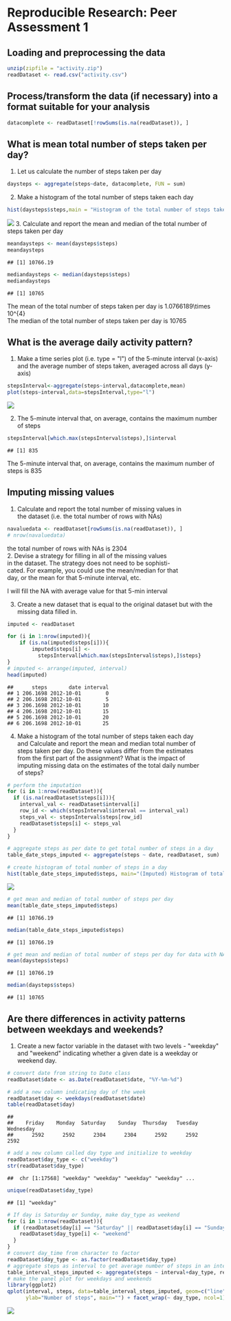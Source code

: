 # Reproducible Research: Peer Assessment 1


## Loading and preprocessing the data

```r
unzip(zipfile = "activity.zip")
readDataset <- read.csv("activity.csv")
```

## Process/transform the data (if necessary) into a format suitable for your analysis

```r
datacomplete <- readDataset[!rowSums(is.na(readDataset)), ]
```

## What is mean total number of steps taken per day?
1. Let us calculate the number of steps taken per day

```r
daysteps <- aggregate(steps~date, datacomplete, FUN = sum)
```
2. Make a histogram of the total number of steps taken each day

```r
hist(daysteps$steps,main = "Histogram of the total number of steps taken each day",xlab = "numberof steps", ylab = "number of days")
```

![](PA1_template_files/figure-html/histogram-1.png)<!-- -->
3. Calculate and report the mean and median of the total number of steps taken per day

```r
meandaysteps <- mean(daysteps$steps)
meandaysteps
```

```
## [1] 10766.19
```

```r
mediandaysteps <- median(daysteps$steps)
mediandaysteps
```

```
## [1] 10765
```
The mean of the total number of steps taken per day is 1.0766189\times 10^{4}   
The median of the total number of steps taken per day is 10765 
## What is the average daily activity pattern?
1. Make a time series plot (i.e. type = "l") of the 5-minute interval (x-axis) and the average number of steps taken, averaged across all days (y-axis)

```r
stepsInterval<-aggregate(steps~interval,datacomplete,mean)
plot(steps~interval,data=stepsInterval,type="l")
```

![](PA1_template_files/figure-html/timeseries-1.png)<!-- -->

2. The 5-minute interval that, on average, contains the maximum number of steps

```r
stepsInterval[which.max(stepsInterval$steps),]$interval
```

```
## [1] 835
```
The 5-minute interval that, on average, contains the maximum number of steps is 835

## Imputing missing values
1. Calculate and report the total number of missing values in  
the dataset (i.e. the total number of rows with NAs)  

```r
navaluedata <- readDataset[rowSums(is.na(readDataset)), ]
# nrow(navaluedata)
```
the total number of rows with NAs is 2304  
2. Devise a strategy for filling in all of the missing values  
in the dataset. The strategy does not need to be sophisti-  
cated. For example, you could use the mean/median for that   
day, or the mean for that 5-minute interval, etc.  

I will fill the NA with average value for that 5-min interval  

3. Create a new dataset that is equal to the original dataset but
with the missing data filled in.

```r
imputed <- readDataset

for (i in 1:nrow(imputed)){
    if (is.na(imputed$steps[i])){
        imputed$steps[i] <-  
          stepsInterval[which.max(stepsInterval$steps),]$steps}
}
# imputed <- arrange(imputed, interval)
head(imputed)
```

```
##      steps       date interval
## 1 206.1698 2012-10-01        0
## 2 206.1698 2012-10-01        5
## 3 206.1698 2012-10-01       10
## 4 206.1698 2012-10-01       15
## 5 206.1698 2012-10-01       20
## 6 206.1698 2012-10-01       25
```
4. Make a histogram of the total number of steps taken each day  
and Calculate and report the mean and median total number of   
steps taken per day. Do these values differ from the estimates  
from the first part of the assignment? What is the impact of  
imputing missing data on the estimates of the total daily number  
of steps?

```r
# perform the imputation
for (i in 1:nrow(readDataset)){
  if (is.na(readDataset$steps[i])){
    interval_val <- readDataset$interval[i]
    row_id <- which(stepsInterval$interval == interval_val)
    steps_val <- stepsInterval$steps[row_id]
    readDataset$steps[i] <- steps_val
  }
}

# aggregate steps as per date to get total number of steps in a day
table_date_steps_imputed <- aggregate(steps ~ date, readDataset, sum)

# create histogram of total number of steps in a day
hist(table_date_steps_imputed$steps, main="(Imputed) Histogram of total number of steps per day", xlab="Total number of steps in a day")
```

![](PA1_template_files/figure-html/impute-1.png)<!-- -->

```r
# get mean and median of total number of steps per day
mean(table_date_steps_imputed$steps)
```

```
## [1] 10766.19
```

```r
median(table_date_steps_imputed$steps)
```

```
## [1] 10766.19
```

```r
# get mean and median of total number of steps per day for data with NA's removed
mean(daysteps$steps)
```

```
## [1] 10766.19
```

```r
median(daysteps$steps)
```

```
## [1] 10765
```

## Are there differences in activity patterns between weekdays and weekends?
1. Create a new factor variable in the dataset with two levels - "weekday"   
and "weekend" indicating whether a given date is a weekday or weekend day.

```r
# convert date from string to Date class
readDataset$date <- as.Date(readDataset$date, "%Y-%m-%d")

# add a new column indicating day of the week 
readDataset$day <- weekdays(readDataset$date)
table(readDataset$day)
```

```
## 
##    Friday    Monday  Saturday    Sunday  Thursday   Tuesday Wednesday 
##      2592      2592      2304      2304      2592      2592      2592
```

```r
# add a new column called day type and initialize to weekday
readDataset$day_type <- c("weekday")
str(readDataset$day_type)
```

```
##  chr [1:17568] "weekday" "weekday" "weekday" "weekday" ...
```

```r
unique(readDataset$day_type)
```

```
## [1] "weekday"
```

```r
# If day is Saturday or Sunday, make day_type as weekend
for (i in 1:nrow(readDataset)){
  if (readDataset$day[i] == "Saturday" || readDataset$day[i] == "Sunday"){
    readDataset$day_type[i] <- "weekend"
  }
}
# convert day_time from character to factor
readDataset$day_type <- as.factor(readDataset$day_type)
# aggregate steps as interval to get average number of steps in an interval across all days
table_interval_steps_imputed <- aggregate(steps ~ interval+day_type, readDataset, mean)
# make the panel plot for weekdays and weekends
library(ggplot2)
qplot(interval, steps, data=table_interval_steps_imputed, geom=c("line"), xlab="Interval", 
      ylab="Number of steps", main="") + facet_wrap(~ day_type, ncol=1)
```

![](PA1_template_files/figure-html/difference-1.png)<!-- -->
